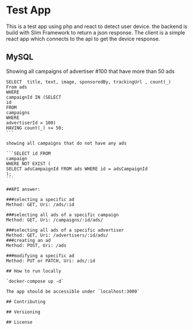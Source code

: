 # Test App

This is a test app using php and react to detect user device.
the backend is build with Slim Framework to return a json response.
The client is a simple react app which connects to the api to get the device response.

## MySQL

Showing all campaigns of advertiser #100 that have more than 50 ads

````
SELECT  title, text, image, sponsoredBy, trackingUrl , count(_)
From ads
WHERE
campaignId IN (SELECT
id
FROM
campaigns
WHERE
advertiserId = 100)
HAVING count(_) >= 50;
```

showing all campaigns that do not have any ads

```SELECT id FROM
campaign
WHERE NOT EXIST (
SELECT adsCampaignId FROM ads WHERE id = adsCampaignId
);
```

##API answer:

###selecting a specific ad
Method: GET, Uri: /ads/:id

###selecting all ads of a specific campaign
Method: GET, Uri: /campaigns/:id/ads/

###selecting all ads of a specific advertiser
Method: GET, Uri: /advertisers/:id/ads/
###creating an ad
Method: POST, Uri: /ads

###modifying a specific ad
Method: PUT or PATCH, Uri: ads/:id

## How to run locally

`docker-compose up -d`

The app should be accessible under `localhost:3000`

## Contributing

## Versioning

## License
````
